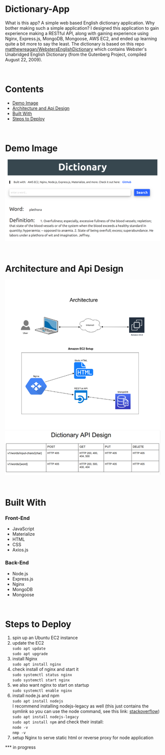 # Dictionary-App
What is this app?  A simple web based English dictionary application.  Why bother making such a simple application?
I designed this application to gain experience making a RESTful API, along with gaining experience using Nginx, Express.js,
MongoDB, Mongoose, AWS EC2, and ended up learning quite a bit more to say the least.  The dictionary is based on this repo [matthewreagan/WebstersEnglishDictionary](https://github.com/matthewreagan/WebstersEnglishDictionary) 
which contains Webster's Unabridged English Dictionary (from the Gutenberg Project, compiled August 22, 2009).

<br />

# Contents
* [Demo Image](https://github.com/T-travis/Dictionary-App/blob/master/README.md#demo-image)
* [Architecture and Api Design](https://github.com/T-travis/Dictionary-App/blob/master/README.md#architecture-and-api-design)
* [Built With](https://github.com/T-travis/Dictionary-App/blob/master/README.md#built-with)
* [Steps to Deploy](https://github.com/T-travis/Dictionary-App/blob/master/README.md#steps-to-deploy)

<br />

# Demo Image
![demo](https://github.com/T-travis/Dictionary-App/blob/master/images/demo.png)

<br />

# Architecture and Api Design
![architecture](https://github.com/T-travis/Dictionary-App/blob/master/images/dictionary-app.png)
![api](https://github.com/T-travis/Dictionary-App/blob/master/images/api.png)

<br />

# Built With
### Front-End             
* JavaScript              
* Materialize             
* HTML                    
* CSS                     
* Axios.js                  

### Back-End
* Node.js
* Express.js
* Nginx
* MongoDB
* Mongoose

<br />

# Steps to Deploy 
1) spin up an Ubuntu EC2 instance
2) update the EC2 <br />
   `sudo apt update` <br />
   `sudo apt upgrade`
3) install Nginx <br />
   `sudo apt install nginx`
4) check install of nginx and start it <br />
   `sudo systemctl status nginx` <br />
   `sudo systemctl start nginx`
5) we also want nginx to start on startup <br />
   `sudo systemctl enable nginx`
6) install node.js and npm <br />
   `sudo apt install nodejs` <br />
   I recommend installing nodejs-legacy as well (this just contains the symlink so you can use the node command,
   see this link: [stackoverflow](https://stackoverflow.com/questions/20057790/what-are-the-differences-between-node-js-and-node))
   `sudo apt install nodejs-legacy` <br />
   `sudo apt install npm`
   and check their install: <br />
   `node -v` <br />
   `nmp -v`
7) setup Nginx to serve static html or reverse proxy for node application

*** in progress

